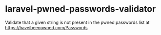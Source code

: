 # laravel-pwned-passwords-validator
Validate that a given string is not present in the pwned passwords list at https://haveibeenpwned.com/Passwords
